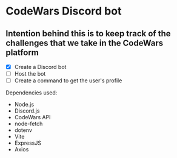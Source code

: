 # CodeWars Discord bot

## Intention behind this is to keep track of the challenges that we take in the CodeWars platform

- [x] Create a Discord bot
- [ ] Host the bot
- [ ] Create a command to get the user's profile

Dependencies used:
- Node.js
- Discord.js
- CodeWars API
- node-fetch
- dotenv
- Vite
- ExpressJS
- Axios
